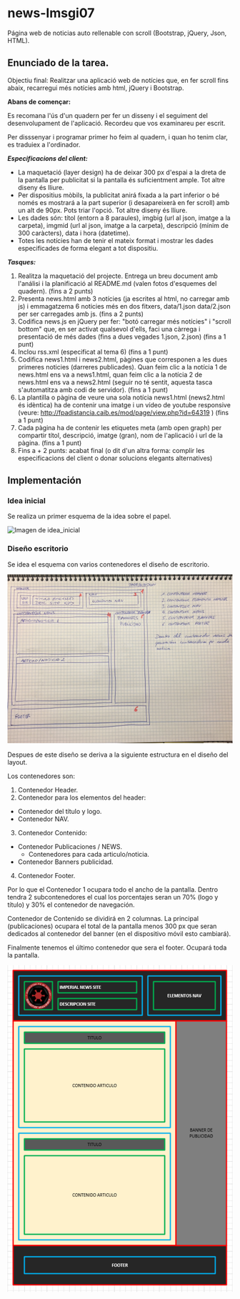 # news-lmsgi07 #

Página web de noticias auto rellenable con scroll (Bootstrap, jQuery, Json, HTML).

## Enunciado de la tarea. ##

Objectiu final: Realitzar una aplicació web de notícies que, en fer scroll fins abaix, recarregui més notícies amb html, jQuery i Bootstrap.

**Abans de començar:**

Es recomana l'ús d'un quadern per fer un disseny i el seguiment del desenvolupament de l'aplicació. Recordeu que vos examinareu per escrit.

Per disssenyar i programar primer ho feim al quadern, i quan ho tenim clar, es traduiex a l'ordinador.

_**Especificacions del client:**_

  * La maquetació (layer design) ha de deixar 300 px d'espai a la dreta de la pantalla per publicitat si la pantalla és suficientment ample. Tot altre diseny és lliure.
  * Per dispositius mòbils, la publicitat anirá fixada a la part inferior o bé només es mostrará a la part superior (i desapareixerà en fer scroll) amb un alt de 90px. Pots triar l'opció. Tot altre diseny és lliure.
  * Les dades són: títol (entorn a 8 paraules), imgbig (url al json, imatge a la carpeta), imgmid (url al json, imatge a la carpeta), descripció (mínim de 300 caràcters), data i hora (datetime).
  * Totes les notícies han de tenir el mateix format i mostrar les dades especificades de forma elegant a tot dispositiu.

_**Tasques:**_

  1. Realitza la maquetació del projecte. Entrega un breu document amb l'análisi i la planificació al README.md (valen fotos d'esquemes del quadern).
(fins a 2 punts)
  2. Presenta news.html amb 3 notícies (ja escrites al html, no carregar amb js) i emmagatzema 6 noticies més en dos fitxers, data/1.json data/2.json per ser carregades amb js.
(fins a 2 punts)
  3. Codifica news.js en jQuery per fer: "botó carregar més notícies" i "scroll bottom" que, en ser activat qualsevol d'ells, faci una càrrega i presentació de més dades (fins a dues vegades 1.json, 2.json)
(fins a 1 punt)
  4. Inclou rss.xml (especificat al tema 6)
(fins a 1 punt)
  5. Codifica news1.html i news2.html, pàgines que corresponen a les dues primeres noticies (darreres publicades). Quan feim clic a la notícia 1 de news.html ens va a news1.html, quan feim clic a la notícia 2 de news.html ens va a news2.html (seguir no té sentit, aquesta tasca s'automatitza amb codi de servidor).
(fins a 1 punt)
  6. La plantilla o pàgina de veure una sola notícia news1.html (news2.html és idèntica) ha de contenir una imatge i un vídeo de youtube responsive (veure: http://fpadistancia.caib.es/mod/page/view.php?id=64319 ) 
(fins a 1 punt)
  7. Cada pàgina ha de contenir les etiquetes meta (amb open graph) per compartir títol, descripció, imatge (gran), nom de l'aplicació i url de la pàgina. 
(fins a 1 punt)
  8. Fins a + 2 punts: acabat final (o dit d'un altra forma: complir les especificacions del client o donar solucions elegants alternatives)
  
## Implementación ##

### Idea inicial ###
Se realiza un primer esquema de la idea sobre el papel.

![Imagen de idea_inicial](doc/init.png)

### Diseño escritorio ###
Se idea el esquema con varios contenedores el diseño de escritorio.

![Imagen de idea_inicial](doc/design_desktop.jpg)

Despues de este diseño se deriva a la siguiente estructura en el diseño del layout.

Los contenedores son:

 1. Contenedor Header.
 2. Contenedor para los elementos del header:
   * Contenedor del título y logo.
   * Contenedor NAV.
 3. Contenedor Contenido:
   * Contenedor Publicaciones / NEWS.
     * Contenedores para cada articulo/noticia.
   * Contenedor Banners publicidad.
 4. Contenedor Footer.
 
Por lo que el Contenedor 1 ocupara todo el ancho de la pantalla. Dentro tendra 2 subcontenedores el cual los porcentajes seran un 70% (logo y título) y 30% el contenedor de navegación.

Contenedor de Contenido se dividirá en 2 columnas. La principal (publicaciones) ocupara el total de la pantalla menos 300 px que seran dedicados al contenedor del banner (en el dispositivo móvil esto cambiará).

Finalmente tenemos el último contenedor que sera el footer. Ocupará toda la pantalla.

![Imagen de idea_inicial](doc/esquema_final.png)
